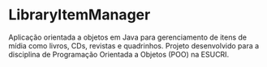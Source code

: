 # LibraryItemManager
Aplicação orientada a objetos em Java para gerenciamento de itens de mídia como livros, CDs, revistas e quadrinhos. Projeto desenvolvido para a disciplina de Programação Orientada a Objetos (POO) na ESUCRI.
